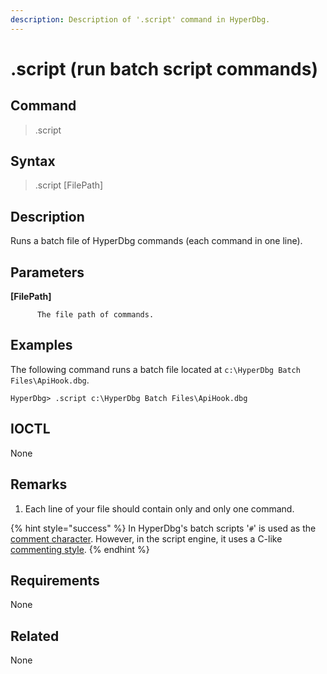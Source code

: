 ```yaml
---
description: Description of '.script' command in HyperDbg.
---
```


# .script \(run batch script commands\)

## Command

> .script

## Syntax

> .script \[FilePath\]

## Description

Runs a batch file of HyperDbg commands \(each command in one line\).

## Parameters

**\[FilePath\]**

```text
      The file path of commands.
```

## Examples

The following command runs a batch file located at `c:\HyperDbg Batch Files\ApiHook.dbg`.

```text
HyperDbg> .script c:\HyperDbg Batch Files\ApiHook.dbg
```

## IOCTL

None

## **Remarks**

1. Each line of your file should contain only and only one command.

{% hint style="success" %}
In HyperDbg's batch scripts '`#`' is used as the [comment character](https://docs.hyperdbg.org/commands/debugging-commands/comment). However, in the script engine, it uses a C-like [commenting style](https://docs.hyperdbg.org/commands/scripting-language/assumptions-and-evaluations#comments).
{% endhint %}

## Requirements

None

## Related

None

